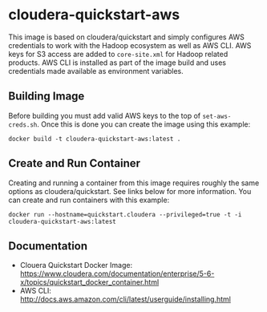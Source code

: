 # cloudera-quickstart-aws
This image is based on cloudera/quickstart and simply configures AWS credentials to work with the Hadoop ecosystem as well as AWS CLI.  AWS keys for S3 access are added to `core-site.xml` for Hadoop related products.  AWS CLI is installed as part of the image build and uses credentials made available as environment variables.

## Building Image
Before building you must add valid AWS keys to the top of `set-aws-creds.sh`.  Once this is done you can create the image using this example:

    docker build -t cloudera-quickstart-aws:latest .

## Create and Run Container
Creating and running a container from this image requires roughly the same options as cloudera/quickstart.  See links below for more information.  You can create and run containers with this example: 
    
    docker run --hostname=quickstart.cloudera --privileged=true -t -i cloudera-quickstart-aws:latest

## Documentation
* Clouera Quickstart Docker Image: https://www.cloudera.com/documentation/enterprise/5-6-x/topics/quickstart_docker_container.html
* AWS CLI: http://docs.aws.amazon.com/cli/latest/userguide/installing.html
